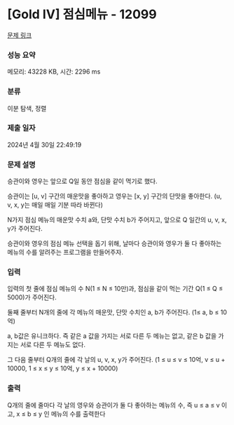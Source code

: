# [Gold IV] 점심메뉴 - 12099 

[문제 링크](https://www.acmicpc.net/problem/12099) 

### 성능 요약

메모리: 43228 KB, 시간: 2296 ms

### 분류

이분 탐색, 정렬

### 제출 일자

2024년 4월 30일 22:49:19

### 문제 설명

<p>승관이와 영우는 앞으로 Q일 동안 점심을 같이 먹기로 했다. </p>

<p>승관이는 [u, v] 구간의 매운맛을 좋아하고 영우는 [x, y] 구간의 단맛을 좋아한다. (u, v, x, y는 매일 매일 기분 따라 바뀐다) </p>

<p>N가지 점심 메뉴의 매운맛 수치 a와, 단맛 수치 b가 주어지고, 앞으로 Q 일간의 u, v, x, y가 주어진다. </p>

<p>승관이와 영우의 점심 메뉴 선택을 돕기 위해, 날마다 승관이와 영우가 둘 다 좋아하는 메뉴의 수를 알려주는 프로그램을 만들어주자.</p>

### 입력 

 <p>입력의 첫 줄에 점심 메뉴의 수 N(1 ≤ N ≤ 10만)과, 점심을 같이 먹는 기간 Q(1 ≤ Q ≤ 5000)가 주어진다. </p>

<p>둘째 줄부터 N개의 줄에 각 메뉴의 매운맛, 단맛 수치인 a, b가 주어진다. (1≤ a, b ≤ 10억) </p>

<p>a, b값은 유니크하다. 즉 같은 a 값을 가지는 서로 다른 두 메뉴는 없고, 같은 b 값을 가지는 서로 다른 두 메뉴도 없다. </p>

<p>그 다음 줄부터 Q개의 줄에 각 날의 u, v, x, y가 주어진다. (1 ≤ u ≤ v ≤ 10억, v ≤ u + 10000, 1 ≤ x ≤ y ≤ 10억, y ≤ x + 10000) </p>

### 출력 

 <p>Q개의 줄에 줄마다 각 날의 영우와 승관이가 둘 다 좋아하는 메뉴의 수, 즉 u ≤ a ≤ v 이고, x ≤ b ≤ y 인 메뉴의 수를 출력한다 </p>

